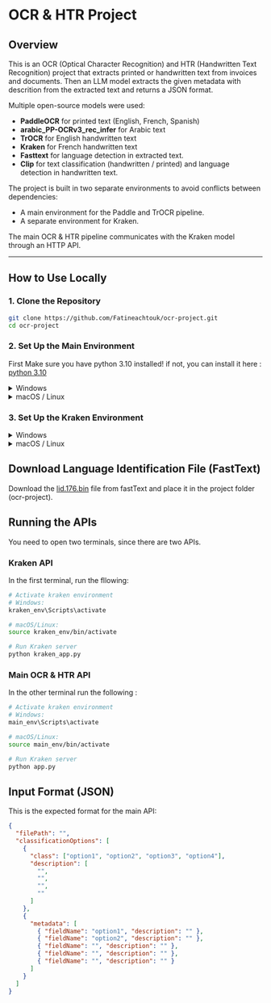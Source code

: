 # OCR & HTR Project

## Overview

This is an OCR (Optical Character Recognition) and HTR (Handwritten Text Recognition) project that extracts printed or handwritten text from invoices and documents. Then an LLM model extracts the given metadata with descrition from the extracted text and returns a JSON format.

Multiple open-source models were used:

- **PaddleOCR** for printed text (English, French, Spanish)
- **arabic_PP-OCRv3_rec_infer** for Arabic text
- **TrOCR** for English handwritten text
- **Kraken** for French handwritten text
- **Fasttext** for language detection in extracted text.
- **Clip** for text classification (handwritten / printed) and language detection in handwritten text.
  
The project is built in two separate environments to avoid conflicts between dependencies:
- A main environment for the Paddle and TrOCR pipeline.
- A separate environment for Kraken.

The main OCR & HTR pipeline communicates with the Kraken model through an HTTP API.

---

## How to Use Locally

### 1. Clone the Repository

```bash
git clone https://github.com/Fatineachtouk/ocr-project.git
cd ocr-project
```

### 2. Set Up the Main Environment
First Make sure you have python 3.10 installed!
if not, you can install it here : [python 3.10](https://www.python.org/downloads/release/python-3100/)
<details> <summary> Windows</summary>
  
```bash
python -m venv main_env
main_env\Scripts\activate
pip install -r requirements.txt
deactivate
```

</details> <details> <summary> macOS / Linux</summary>

```bash
python3 -m venv main_env
source main_env/bin/activate
pip install -r requirements.txt
deactivate
```
</details>

### 3. Set Up the Kraken Environment

<details> <summary> Windows</summary>
  
```bash
python -m venv kraken_env
kraken_env\Scripts\activate
pip install -r requirements-kraken.txt
```
</details> <details> <summary> macOS / Linux</summary>

```bash
python3 -m venv kraken_env
source kraken_env/bin/activate
pip install -r requirements-kraken.txt
```
</details>

## Download Language Identification File (FastText)
Download the [lid.176.bin](https://fasttext.cc/docs/en/language-identification.html) file from fastText and place it in the project folder (ocr-project).

## Running the APIs
You need to open two terminals, since there are two APIs.
### Kraken API
In the first terminal, run the fllowing:
```bash
# Activate kraken environment
# Windows:
kraken_env\Scripts\activate

# macOS/Linux:
source kraken_env/bin/activate

# Run Kraken server
python kraken_app.py
```
### Main OCR & HTR API
In the other terminal run the following :
```bash
# Activate kraken environment
# Windows:
main_env\Scripts\activate

# macOS/Linux:
source main_env/bin/activate

# Run Kraken server
python app.py
```
## Input Format (JSON)
This is the expected format for the main API:
```json
{
  "filePath": "",  
  "classificationOptions": [
    {
      "class": ["option1", "option2", "option3", "option4"],  
      "description": [
        "",
        "",
        "",
        ""
      ]
    },
    {
      "metadata": [
        { "fieldName": "option1", "description": "" },
        { "fieldName": "option2", "description": "" },
        { "fieldName": "", "description": "" },
        { "fieldName": "", "description": "" },
        { "fieldName": "", "description": "" }
      ]
    }
  ]
}
```



